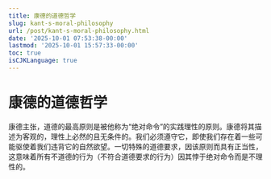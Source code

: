 ```yaml
---
title: 康德的道德哲学
slug: kant-s-moral-philosophy
url: /post/kant-s-moral-philosophy.html
date: '2025-10-01 07:53:38-00:00'
lastmod: '2025-10-01 15:57:33-00:00'
toc: true
isCJKLanguage: true
---
```


# 康德的道德哲学

康德主张，道德的最高原则是被他称为“绝对命令”的实践理性的原则。康德将其描述为客观的，理性上必然的且无条件的。我们必须遵守它，即使我们存在着一些可能驱使着我们违背它的自然欲望。一切特殊的道德要求，因该原则而具有正当性，这意味着所有不道德的行为（不符合道德要求的行为）因其悖于绝对命令而是不理性的。

